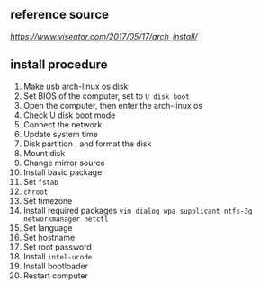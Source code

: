 ## reference source
*https://www.viseator.com/2017/05/17/arch_install/*


## install procedure
1.  Make usb arch-linux os disk 
2.  Set BIOS of the computer, set to `U disk boot`
3.  Open the computer, then enter the arch-linux os 
4.  Check U disk boot mode
5.  Connect the network 
6.  Update system time 
7.  Disk partition , and format the disk 
8.  Mount disk 
9.  Change mirror source 
10. Install basic package 
11. Set `fstab`
12. `chroot`
13. Set timezone 
14. Install required packages `vim dialog wpa_supplicant ntfs-3g networkmanager netctl`
15. Set language
16. Set hostname
17. Set root password 
18. Install `intel-ucode`
19. Install bootloader
20. Restart computer
